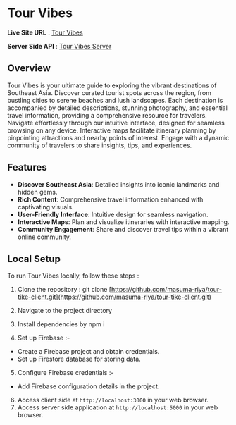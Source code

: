 # Tour Vibes

**Live Site URL** : [Tour Vibes](https://assignment-ten-2e1ab.web.app/)

**Server Side API** : [Tour Vibes Server](https://spots-server.vercel.app)

## Overview
Tour Vibes is your ultimate guide to exploring the vibrant destinations of Southeast Asia. Discover curated tourist spots across the region, from bustling cities to serene beaches and lush landscapes. Each destination is accompanied by detailed descriptions, stunning photography, and essential travel information, providing a comprehensive resource for travelers.
Navigate effortlessly through our intuitive interface, designed for seamless browsing on any device. Interactive maps facilitate itinerary planning by pinpointing attractions and nearby points of interest. Engage with a dynamic community of travelers to share insights, tips, and experiences.

## Features
- **Discover Southeast Asia**: Detailed insights into iconic landmarks and hidden gems.
- **Rich Content**: Comprehensive travel information enhanced with captivating visuals.
- **User-Friendly Interface**: Intuitive design for seamless navigation.
- **Interactive Maps**: Plan and visualize itineraries with interactive mapping.
- **Community Engagement**: Share and discover travel tips within a vibrant online community.

## Local Setup
To run Tour Vibes locally, follow these steps :

1. Clone the repository : git clone [https://github.com/masuma-riya/tour-tike-client.git](https://github.com/masuma-riya/tour-tike-client.git)
2. Navigate to the project directory
3. Install dependencies by npm i
   
4. Set up Firebase :-
- Create a Firebase project and obtain credentials.
- Set up Firestore database for storing data.
  
5. Configure Firebase credentials :-
- Add Firebase configuration details in the project.

6. Access client side at `http://localhost:3000` in your web browser.
7. Access server side application at `http://localhost:5000` in your web browser.

